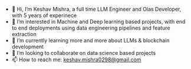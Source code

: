 - 👋 Hi, I’m Keshav Mishra, a full time LLM Engineer and Olas Developer, with 5 years of experinece
- 👀 I’m interested in Machine and Deep learning based projects, with end to end deployments using data engineering pipelines and feature extraction
- 🌱 I’m currently learning more and more about LLMs & blockchain development
- 💞️ I’m looking to collaborate on data science based projects
- 📫 How to reach me: keshav.mishra0298@gmail.com

<!---
keshav1998/keshav1998 is a ✨ special ✨ repository because its `README.md` (this file) appears on your GitHub profile.
You can click the Preview link to take a look at your changes.
--->
